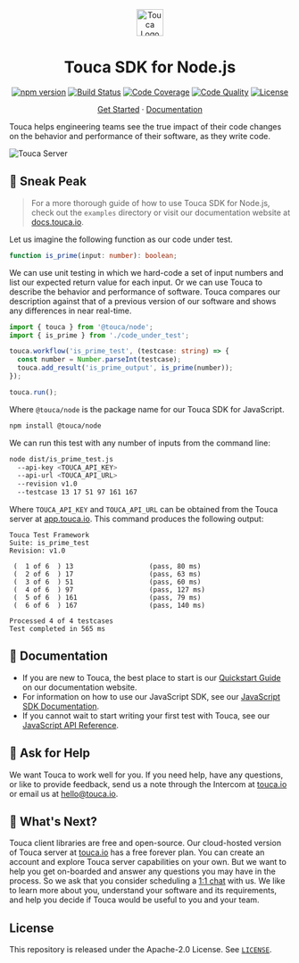 <div align="center">
  <a href="https://touca.io" target="_blank" rel="noopener">
    <img alt="Touca Logo" height="48px" src="https://touca.io/logo/touca-logo-w-text.svg" />
  </a>
  <h1>Touca SDK for Node.js</h1>
  <p>
    <a href="https://www.npmjs.com/package/@touca/node" target="_blank" rel="noopener"><img alt="npm version" src="https://img.shields.io/npm/v/@touca/node?color=blue" /></a>
    <a href="https://github.com/trytouca/touca-js/actions" target="_blank" rel="noopener"><img alt="Build Status" src="https://img.shields.io/github/workflow/status/trytouca/touca-js/touca-js-main" /></a>
    <a href="https://app.codecov.io/gh/trytouca/touca-js" target="_blank" rel="noopener"><img alt="Code Coverage" src="https://img.shields.io/codecov/c/github/trytouca/touca-js" /></a>
    <a href="https://app.codacy.com/gh/trytouca/touca-js" target="_blank" rel="noopener"><img alt="Code Quality" src="https://img.shields.io/codacy/grade/dca09feb49f142468bdd864a8015a53f" /></a>
    <a href="https://github.com/trytouca/touca-js/blob/main/LICENSE" target="_blank" rel="noopener"><img alt="License" src="https://img.shields.io/github/license/trytouca/touca-js" /></a>
  </p>
  <p>
    <a href="https://app.touca.io" target="_blank" rel="noopener">Get Started</a>
    <span> &middot; </span>
    <a href="https://docs.touca.io/api/js-sdk" target="_blank" rel="noopener">Documentation</a>
  </p>
</div>

Touca helps engineering teams see the true impact of their code changes
on the behavior and performance of their software, as they write code.

![Touca Server](https://gblobscdn.gitbook.com/assets%2F-MWzZns5gcbaOLND3iQY%2F-MbwEQRnyNCcNhCOZail%2F-MbwFdJnPRjj4AxZb5a9%2Fpic1.png?alt=media\&token=53187b81-7358-4701-95e6-b3e420dd10bd)

## 👀 Sneak Peak

> For a more thorough guide of how to use Touca SDK for Node.js, check
> out the `examples` directory or visit our documentation website at
> [docs.touca.io](https://docs.touca.io).

Let us imagine the following function as our code under test.

```ts
function is_prime(input: number): boolean;
```

We can use unit testing in which we hard-code a set of input numbers
and list our expected return value for each input. Or we can use Touca
to describe the behavior and performance of software. Touca compares our
description against that of a previous version of our software and shows
any differences in near real-time.

```ts
import { touca } from '@touca/node';
import { is_prime } from './code_under_test';

touca.workflow('is_prime_test', (testcase: string) => {
  const number = Number.parseInt(testcase);
  touca.add_result('is_prime_output', is_prime(number));
});

touca.run();
```

Where `@touca/node` is the package name for our Touca SDK for JavaScript.

```bash
npm install @touca/node
```

We can run this test with any number of inputs from the command line:

```bash
node dist/is_prime_test.js
  --api-key <TOUCA_API_KEY>
  --api-url <TOUCA_API_URL>
  --revision v1.0
  --testcase 13 17 51 97 161 167
```

Where `TOUCA_API_KEY` and `TOUCA_API_URL` can be obtained from the
Touca server at [app.touca.io](https://app.touca.io).
This command produces the following output:

```text
Touca Test Framework
Suite: is_prime_test
Revision: v1.0

 (  1 of 6  ) 13                   (pass, 80 ms)
 (  2 of 6  ) 17                   (pass, 63 ms)
 (  3 of 6  ) 51                   (pass, 60 ms)
 (  4 of 6  ) 97                   (pass, 127 ms)
 (  5 of 6  ) 161                  (pass, 79 ms)
 (  6 of 6  ) 167                  (pass, 140 ms)

Processed 4 of 4 testcases
Test completed in 565 ms
```

## 📖 Documentation

*   If you are new to Touca, the best place to start is our
    [Quickstart Guide][docs-quickstart] on our documentation website.
*   For information on how to use our JavaScript SDK,
    see our [JavaScript SDK Documentation][docs-js].
*   If you cannot wait to start writing your first test with Touca,
    see our [JavaScript API Reference][docs-js-api].

## 🙋 Ask for Help

We want Touca to work well for you. If you need help, have any questions, or
like to provide feedback, send us a note through the Intercom at [touca.io]
or email us at <hello@touca.io>.

## 💸 What's Next?

Touca client libraries are free and open-source. Our cloud-hosted version of
Touca server at [touca.io] has a free forever plan. You can create an account
and explore Touca server capabilities on your own. But we want to help you
get on-boarded and answer any questions you may have in the process.
So we ask that you consider scheduling a [1:1 chat][calendly] with us.
We like to learn more about you, understand your software and its requirements,
and help you decide if Touca would be useful to you and your team.

## License

This repository is released under the Apache-2.0 License. See [`LICENSE`][license].

[touca.io]: https://touca.io

[calendly]: https://calendly.com/ghorbanzade/30min

[youtube]: https://www.youtube.com/channel/UCAGugoQDJY3wdMuqETTOvIA

[license]: https://github.com/trytouca/touca-js/blob/main/LICENSE

[docs-quickstart]: https://docs.touca.io/getting-started/quickstart

[docs-js]: https://docs.touca.io/api/js-sdk

[docs-js-api]: https://app.touca.io/docs/clients/js/api.html
